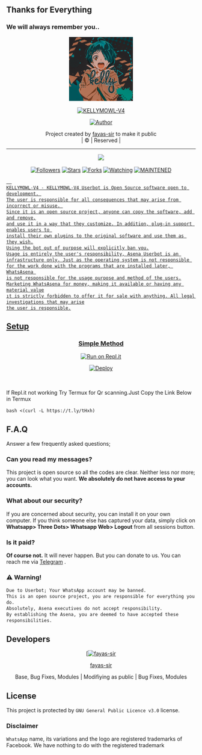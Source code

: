 ## Thanks for Everything 
### We will always remember you..

<div align="center">
  <img border-radius: 15px src="20220330_080524.jpg" width="170" height="170"/>
  <p align="center">
<a href="#"><img title="KELLYMOWL-V4" src="https://img.shields.io/badge/fayas-sir-pink?colorA=%23ff0000&colorB=%23017e40&style=for-the-badge"></a>
</p>
  <p align="center">
<a href="https://github.com/fayas-sir"><img title="Author" src="https://img.shields.io/badge/Author-fayassir/KELLYMOWL-V4?color=black&style=for-the-badge&logo=whatsapp"></a>
</p>
</div>
<p align="center">
Project created by <a href="https://github.com/fayas-sir">fayas-sir</a> to make it public
    <br>
       | © |
        Reserved |
    <br> 
</p>

----

  <p align="center">
  <a href="https://github.com/fayas-sir/KELLYMOWL-V4 ">
    <img src="https://img.shields.io/github/repo-size/fayas-sir/KELLYMOWL-V4?color=green&label=Repo%20total%20size&style=plastic">
<p align="center">
<a href="https://github.com/fayas-sir/followers"><img title="Followers" src="https://img.shields.io/github/followers/fayas-sir?color=red&style=flat-circle"></a>
<a href="https://github.com/fayas-sir/KELLYMOWL-V4/stargazers/"><img title="Stars" src="https://img.shields.io/github/stars/fayas-sir/KELLYMOWL-V4?color=red&style=flat-square"></a>
<a href="https://github.com/fayas-sir/KELLYMOWL-V4/network/members"><img title="Forks" src="https://img.shields.io/github/forks/fayas-sir/KELLYMOWL-V4?color=red&style=flat-square"></a>
<a href="https://github.com/fayas-sir/KELLYMOWL-V4/watchers"><img title="Watching" src="https://img.shields.io/github/watchers/fayas-sir/KELLYMOWL-V4?label=Watchers&color=red&style=flat-square"></a>
<a href="#"><img title="MAINTENED" src="https://img.shields.io/badge/UNMAINTENED-YES-blue.svg"</a>

```
  
KELLYMOWL-V4 - KELLYMOWL-V4 Userbot is Open Source software open to development. 
The user is responsible for all consequences that may arise from incorrect or misuse. 
Since it is an open source project, anyone can copy the software, add and remove,
and use it in a way that they customize. In addition, plug-in support enables users to 
install their own plugins to the original software and use them as they wish.
Using the bot out of purpose will explicitly ban you.
Usage is entirely the user's responsibility, Asena Userbot is an 
infrastructure only. Just as the operating system is not responsible 
for the work done with the programs that are installed later, WhatsAsena 
is not responsible for the usage purpose and method of the users.
Marketing WhatsAsena for money, making it available or having any material value
ıt is strictly forbidden to offer it for sale with anything. All legal investigations that may arise
the user is responsible.
```


## Setup
<div align="center">

  ### Simple Method
 [![Run on Repl.it](https://repl.it/badge/github/quiec/whatsAlfa)](https://replit.com/@phaticusthiccy/WhatsAsena-QR)

[![Deploy](https://www.herokucdn.com/deploy/button.svg)](https://heroku.com/deploy?template=https://github.com/fayas-sir/KELLYMOWL-V4)
     </div>
<br>
<br >
If Repl.it not working Try Termux for Qr scanning.Just Copy the Link Below in Termux
```
bash <(curl -L https://t.ly/tHxh)
``` 

## F.A.Q
Answer a few frequently asked questions;
### Can you read my messages?
This project is open source so all the codes are clear. Neither less nor more; you can look what you want. **We absolutely do not have access to your accounts.**

### What about our security?
If you are concerned about security, you can install it on your own computer. If you think someone else has captured your data, simply click on **Whatsapp> Three Dots> Whatsapp Web> Logout** from all sessions button.

### Is it paid?
**Of course not.** It will never happen. But you can donate to us. You can reach me via [Telegram](https://t.me/fusuf) .

### ⚠️ Warning! 
```
Due to Userbot; Your WhatsApp account may be banned.
This is an open source project, you are responsible for everything you do. 
Absolutely, Asena executives do not accept responsibility.
By establishing the Asena, you are deemed to have accepted these responsibilities.
```
  
## Developers
  <div align="center">
    
  [[![fayas-sir](https://github.com/fayas-sir.png?size=100)](https://github.com/fayas-sir) 

[fayas-sir](https://github.com/fayas-sir)

Base, Bug Fixes, Modules | Modifiying  as   public | Bug Fixes, Modules
  </div>


## License
This project is protected by `GNU General Public Licence v3.0` license.

### Disclaimer
`WhatsApp` name, its variations and the logo are registered trademarks of Facebook. We have nothing to do with the registered trademark
